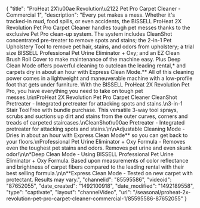 {
    "title": "ProHeat 2X\u00ae Revolution\u2122 Pet Pro Carpet Cleaner - Commercial 1",
    "description": "Every pet makes a mess. Whether it's tracked-in mud, food spills, or even accidents, the BISSELL ProHeat 2X Revolution Pet Pro Carpet Cleaner handles tough pet messes thanks to the exclusive Pet Pro clean-up system. The system includes CleanShot concentrated pre-treater to remove spots and stains; the 2-in-1 Pet Upholstery Tool to remove pet hair, stains, and odors from upholstery; a trial size BISSELL Professional Pet Urine Eliminator + Oxy; and an EZ Clean Brush Roll Cover to make maintenance of the machine easy. Plus Deep Clean Mode offers powerful cleaning to outclean the leading rental,* and carpets dry in about an hour with Express Clean Mode.** All of this cleaning power comes in a lightweight and maneuverable machine with a low-profile foot that gets under furniture. With the BISSELL ProHeat 2X Revolution Pet Pro, you have everything you need to take on tough pet messes.\n\nProHeat 2X Revolution Pet Pro Carpet Cleaner CleanShot Pretreater - Integrated pretreater for attacking spots and stains.\n3-in-1 Stair ToolFree with bundle purchase. This versatile 3-way tool sprays, scrubs and suctions up dirt and stains from the outer curves, corners and treads of carpeted staircases.\nCleanShot\u00ae Pretreater - Integrated pretreater for attacking spots and stains.\n\nAdjustable Cleaning Mode - Dries in about an hour with Express Clean Mode** so you can get back to your floors.\nProfessional Pet Urine Eliminator + Oxy Formula - Removes even the toughest pet stains and odors. Removes pet urine and even skunk odor!\n\n*Deep Clean Mode - Using BISSELL Professional Pet Urine Eliminator + Oxy Formula. Based upon measurements of color reflectance and brightness of carpet fibers compared to the leading rental with their best selling formula.\n\n**Express Clean Mode - Tested on new carpet with protectant. Results may vary.",
    "channelid": "85595586",
    "videoid": "87652055",
    "date_created": "1492100918",
    "date_modified": "1492189558",
    "type": "captivate",
    "layout": "channelVideo",
    "url": "\/seasonal\/proheat-2x-revolution-pet-pro-carpet-cleaner-commercial-1\/85595586-87652055"
}